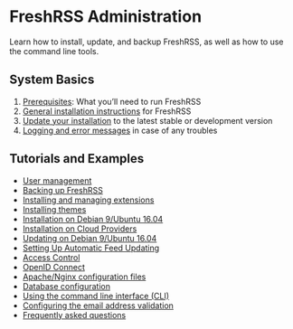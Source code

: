 # FreshRSS Administration

Learn how to install, update, and backup FreshRSS, as well as how to use the command line tools.

## System Basics

1. [Prerequisites](02_Prerequisites.md): What you’ll need to run FreshRSS
2. [General installation instructions](03_Installation.md) for FreshRSS
3. [Update your installation](04_Updating.md) to the latest stable or development version
4. [Logging and error messages](logs_and_errors.md) in case of any troubles

## Tutorials and Examples

* [User management](12_User_management.md)
* [Backing up FreshRSS](05_Backup.md)
* [Installing and managing extensions](15_extensions.md)
* [Installing themes](11_Themes.md)
* [Installation on Debian 9/Ubuntu 16.04](06_LinuxInstall.md)
* [Installation on Cloud Providers](14_CloudProviders.md)
* [Updating on Debian 9/Ubuntu 16.04](07_LinuxUpdate.md)
* [Setting Up Automatic Feed Updating](08_FeedUpdates.md)
* [Access Control](09_AccessControl.md)
* [OpenID Connect](16_OpenID-Connect.md)
* [Apache/Nginx configuration files](10_ServerConfig.md)
* [Database configuration](DatabaseConfig.md)
* [Using the command line interface (CLI)](https://github.com/FreshRSS/FreshRSS/tree/edge/cli)
* [Configuring the email address validation](05_Configuring_email_validation.md)
* [Frequently asked questions](04_Frequently_Asked_Questions.md)
